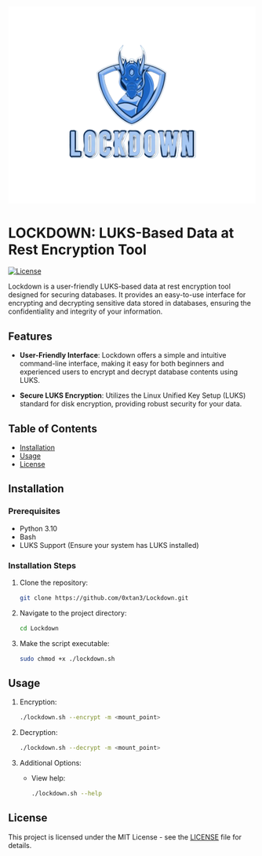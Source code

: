 <div align="center">
<img src="logo.png">
</div>

# LOCKDOWN: LUKS-Based Data at Rest Encryption Tool

[![License](https://img.shields.io/badge/license-MIT-blue.svg)](https://opensource.org/licenses/MIT)

Lockdown is a user-friendly LUKS-based data at rest encryption tool designed for securing databases. It provides an easy-to-use interface for encrypting and decrypting sensitive data stored in databases, ensuring the confidentiality and integrity of your information.

## Features

- **User-Friendly Interface**: Lockdown offers a simple and intuitive command-line interface, making it easy for both beginners and experienced users to encrypt and decrypt database contents using LUKS.

- **Secure LUKS Encryption**: Utilizes the Linux Unified Key Setup (LUKS) standard for disk encryption, providing robust security for your data.

## Table of Contents

- [Installation](#installation)
- [Usage](#usage)
- [License](#license)

## Installation

### Prerequisites

- Python 3.10
- Bash
- LUKS Support (Ensure your system has LUKS installed)

### Installation Steps

1. Clone the repository:

    ```bash
    git clone https://github.com/0xtan3/Lockdown.git
    ```

2. Navigate to the project directory:

    ```bash
    cd Lockdown
    ```
3. Make the script executable:

    ```bash
    sudo chmod +x ./lockdown.sh
    ```

## Usage

1. Encryption:

    ```bash
    ./lockdown.sh --encrypt -m <mount_point>
    ```

2. Decryption:

    ```bash
    ./lockdown.sh --decrypt -m <mount_point>
    ```

3. Additional Options:

    - View help:

        ```bash
        ./lockdown.sh --help
        ```

## License

This project is licensed under the MIT License - see the [LICENSE](LICENSE) file for details.

